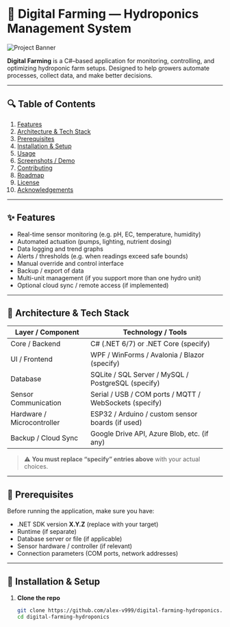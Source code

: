 # 🌱 Digital Farming — Hydroponics Management System

![Project Banner](https://socialify.git.ci/alex-v999/digital-farming-hydroponics/image?custom_language=C%23&description=1&font=Jost&forks=1&issues=1&language=1&logo=https%3A%2F%2Fibb.co%2FT6BcjvT&name=1&owner=1&pattern=Overlapping+Hexagons&pulls=1&stargazers=1&theme=Dark)

**Digital Farming** is a C#–based application for monitoring, controlling, and optimizing hydroponic farm setups. Designed to help growers automate processes, collect data, and make better decisions.

---

## 🔍 Table of Contents

1. [Features](#features)  
2. [Architecture & Tech Stack](#architecture--tech-stack)  
3. [Prerequisites](#prerequisites)  
4. [Installation & Setup](#installation--setup)  
5. [Usage](#usage)  
6. [Screenshots / Demo](#screenshots--demo)  
7. [Contributing](#contributing)  
8. [Roadmap](#roadmap)  
9. [License](#license)  
10. [Acknowledgements](#acknowledgements)

---

## ✨ Features

- Real-time sensor monitoring (e.g. pH, EC, temperature, humidity)  
- Automated actuation (pumps, lighting, nutrient dosing)  
- Data logging and trend graphs  
- Alerts / thresholds (e.g. when readings exceed safe bounds)  
- Manual override and control interface  
- Backup / export of data  
- Multi-unit management (if you support more than one hydro unit)  
- Optional cloud sync / remote access (if implemented)

---

## 🧱 Architecture & Tech Stack

| Layer / Component       | Technology / Tools                                                      |
|--------------------------|---------------------------------------------------------------------------|
| Core / Backend           | C# (.NET 6/7) or .NET Core (specify)                                     |
| UI / Frontend            | WPF / WinForms / Avalonia / Blazor (specify)                             |
| Database                 | SQLite / SQL Server / MySQL / PostgreSQL (specify)                        |
| Sensor Communication     | Serial / USB / COM ports / MQTT / WebSockets (specify)                    |
| Hardware / Microcontroller | ESP32 / Arduino / custom sensor boards (if used)                        |
| Backup / Cloud Sync      | Google Drive API, Azure Blob, etc. (if any)                               |

> ⚠️ **You must replace “specify” entries above** with your actual choices.

---

## 🧰 Prerequisites

Before running the application, make sure you have:

- .NET SDK version **X.Y.Z** (replace with your target)  
- Runtime (if separate)  
- Database server or file (if applicable)  
- Sensor hardware / controller (if relevant)  
- Connection parameters (COM ports, network addresses)  

---

## 🚀 Installation & Setup

1. **Clone the repo**  
   ```bash
   git clone https://github.com/alex-v999/digital-farming-hydroponics.git
   cd digital-farming-hydroponics
